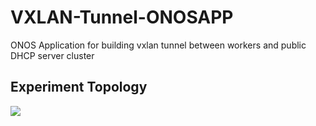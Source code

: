 # VXLAN-Tunnel-ONOSAPP
ONOS Application for building vxlan tunnel between workers and public DHCP server cluster

## Experiment Topology

![](https://i.imgur.com/pJE2U2C.png)